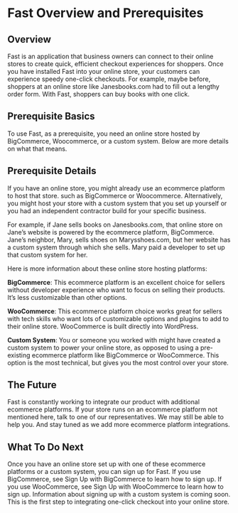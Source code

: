 # Fast Overview and Prerequisites
## Overview
Fast is an application that business owners can connect to their online stores to create quick, efficient checkout experiences for shoppers. Once you have installed Fast into your online store, your customers can experience speedy one-click checkouts. For example, maybe before, shoppers at an online store like Janesbooks.com had to fill out a lengthy order form. With Fast, shoppers can buy books with one click.
## Prerequisite Basics
To use Fast, as a prerequisite, you need an online store hosted by BigCommerce, Woocommerce, or a custom system. Below are more details on what that means.
## Prerequisite Details
If you have an online store, you might already use an ecommerce platform to host that store. such as BigCommerce or Woocommerce. Alternatively, you might host your store with a custom system that you set up yourself or you had an independent contractor build for your specific business.

For example, if Jane sells books on Janesbooks.com, that online store on Jane’s website is powered by the ecommerce platform, BigCommerce. Jane’s neighbor, Mary, sells shoes on Marysshoes.com, but her website has a custom system through which she sells. Mary paid a developer to set up that custom system for her.

Here is more information about these online store hosting platforms:

**BigCommerce**: This ecommerce platform is an excellent choice for sellers without developer experience who want to focus on selling their products. It’s less customizable than other options.

**WooCommerce**: This ecommerce platform choice works great for sellers with tech skills who want lots of customizable options and plugins to add to their online store. WooCommerce is built directly into WordPress.

**Custom System**: You or someone you worked with might have created a custom system to power your online store, as opposed to using a pre-existing ecommerce platform like BigCommerce or WooCommerce. This option is the most technical, but gives you the most control over your store.
## The Future
Fast is constantly working to integrate our product with additional ecommerce platforms. If your store runs on an ecommerce platform not mentioned here, talk to one of our representatives. We may still be able to help you. And stay tuned as we add more ecommerce platform integrations.
## What To Do Next
Once you have an online store set up with one of these ecommerce platforms or a custom system, you can sign up for Fast. If you use BigCommerce, see Sign Up with BigCommerce to learn how to sign up. If you use WooCommerce, see Sign Up with WooCommerce to learn how to sign up. Information about signing up with a custom system is coming soon. This is the first step to integrating one-click checkout into your online store.

